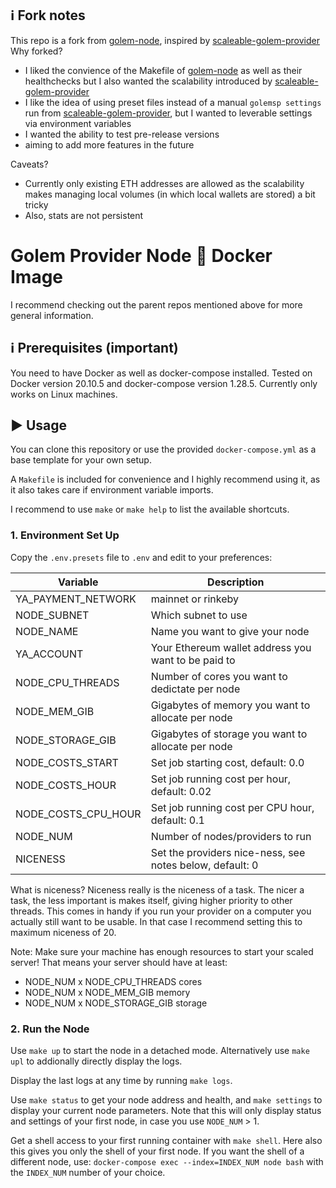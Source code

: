 ## :information_source: Fork notes
This repo is a fork from [golem-node](https://github.com/alexandre-abrioux/golem-node), inspired by [scaleable-golem-provider](https://github.com/cryptobench/scaleable-golem-provider)
Why forked?
- I liked the convience of the Makefile of [golem-node](https://github.com/alexandre-abrioux/golem-node) as well as their healthchecks but I also wanted the scalability introduced by [scaleable-golem-provider](https://github.com/cryptobench/scaleable-golem-provider)
- I like the idea of using preset files instead of a manual `golemsp settings` run from [scaleable-golem-provider](https://github.com/cryptobench/scaleable-golem-provider), but I wanted to leverable settings via environment variables
- I wanted the ability to test pre-release versions
- aiming to add more features in the future

Caveats?
- Currently only existing ETH addresses are allowed as the scalability makes managing local volumes (in which local wallets are stored) a bit tricky
- Also, stats are not persistent


#  Golem Provider Node :whale: Docker Image  
  
I recommend checking out the parent repos mentioned above for more general information.
  
## :information_source: Prerequisites (important)  
  
You need to have Docker as well as docker-compose installed.
Tested on Docker version 20.10.5 and docker-compose version 1.28.5.
Currently only works on Linux machines.
  
## :arrow_forward: Usage  
  
You can clone this repository or use the provided `docker-compose.yml` as a base template for your own setup.  
  
A `Makefile` is included for convenience and I highly recommend using it, as it also takes care if environment variable imports.
  
I recommend to use `make` or `make help` to list the available shortcuts.  
  
### 1. Environment Set Up  
  
Copy the `.env.presets` file to `.env` and edit to your preferences:

|Variable| Description |
|--|--|
| YA_PAYMENT_NETWORK 	| mainnet or rinkeby|  
| NODE_SUBNET 			| Which subnet to use|  
| NODE_NAME				| Name you want to give your node|  
| YA_ACCOUNT 			| Your Ethereum wallet address you want to be paid to|  
| NODE_CPU_THREADS 		| Number of cores you want to dedictate per node|  
| NODE_MEM_GIB 			| Gigabytes of memory you want to allocate per node|  
| NODE_STORAGE_GIB 		| Gigabytes of storage you want to allocate per node|  
| NODE_COSTS_START 		| Set job starting cost, default: 0.0|  
| NODE_COSTS_HOUR 		| Set job running cost per hour, default: 0.02|  
| NODE_COSTS_CPU_HOUR 	| Set job running cost per CPU hour, default: 0.1|  
| NODE_NUM 				| Number of nodes/providers to run|  
| NICENESS 				| Set the providers nice-ness, see notes below, default: 0|

What is niceness?
Niceness really is the niceness of a task. The nicer a task, the less important is makes itself, giving higher priority to other threads. This comes in handy if you run your provider on a computer you actually still want to be usable. In that case I recommend setting this to maximum niceness of 20.

Note: Make sure your machine has enough resources to start your scaled server! That means your server should have at least:
- NODE_NUM x NODE_CPU_THREADS cores
- NODE_NUM x NODE_MEM_GIB memory
- NODE_NUM x NODE_STORAGE_GIB storage

### 2. Run the Node  
  
Use `make up` to start the node in a detached mode.  Alternatively use `make upl` to addionally directly display the logs.
  
Display the last logs at any time by running `make logs`.  
  
Use `make status` to get your node address and health, and `make settings` to display your current node parameters.  Note that this will only display status and settings of your first node, in case you use `NODE_NUM` > 1.
  
Get a shell access to your first running container with `make shell`.  Here also this gives you only the shell of your first node. 
If you want the shell of a different node, use: `docker-compose exec --index=INDEX_NUM node bash` with the `INDEX_NUM` number of your choice.
